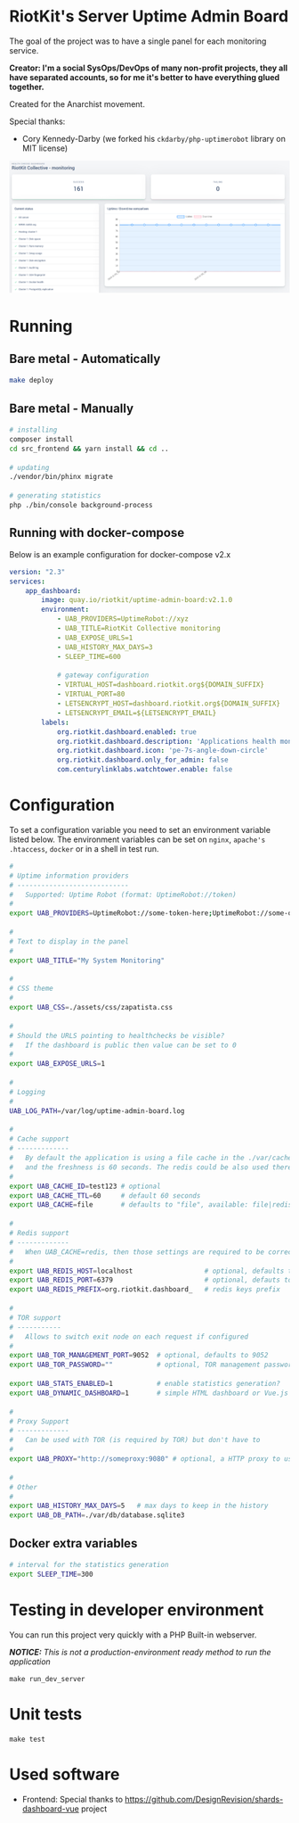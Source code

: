 RiotKit's Server Uptime Admin Board
===================================

The goal of the project was to have a single panel for each monitoring service.

**Creator: I'm a social SysOps/DevOps of many non-profit projects, they all have separated accounts, so for me
it's better to have everything glued together.**

Created for the Anarchist movement.

Special thanks:
- Cory Kennedy-Darby (we forked his `ckdarby/php-uptimerobot` library on MIT license)

![](./screenshot.png)

Running
=======

Bare metal - Automatically
--------------------------

```bash
make deploy
```

Bare metal - Manually
---------------------

```bash
# installing
composer install
cd src_frontend && yarn install && cd ..

# updating
./vendor/bin/phinx migrate

# generating statistics
php ./bin/console background-process
```

Running with docker-compose
---------------------------

Below is an example configuration for docker-compose v2.x

```yaml
version: "2.3"
services:
    app_dashboard:
        image: quay.io/riotkit/uptime-admin-board:v2.1.0
        environment:
            - UAB_PROVIDERS=UptimeRobot://xyz
            - UAB_TITLE=RiotKit Collective monitoring
            - UAB_EXPOSE_URLS=1
            - UAB_HISTORY_MAX_DAYS=3
            - SLEEP_TIME=600
    
            # gateway configuration
            - VIRTUAL_HOST=dashboard.riotkit.org${DOMAIN_SUFFIX}
            - VIRTUAL_PORT=80
            - LETSENCRYPT_HOST=dashboard.riotkit.org${DOMAIN_SUFFIX}
            - LETSENCRYPT_EMAIL=${LETSENCRYPT_EMAIL}
        labels:
            org.riotkit.dashboard.enabled: true
            org.riotkit.dashboard.description: 'Applications health monitoring'
            org.riotkit.dashboard.icon: 'pe-7s-angle-down-circle'
            org.riotkit.dashboard.only_for_admin: false
            com.centurylinklabs.watchtower.enable: false
```


Configuration
=============

To set a configuration variable you need to set an environment variable listed below.
The environment variables can be set on `nginx`, `apache's .htaccess`, `docker` or in a shell in test run.

```bash
#
# Uptime information providers
# ----------------------------
#   Supported: Uptime Robot (format: UptimeRobot://token)
#
export UAB_PROVIDERS=UptimeRobot://some-token-here;UptimeRobot://some-other-token

#
# Text to display in the panel
#
export UAB_TITLE="My System Monitoring"

#
# CSS theme
#
export UAB_CSS=./assets/css/zapatista.css

#
# Should the URLS pointing to healthchecks be visible?
#   If the dashboard is public then value can be set to 0
#
export UAB_EXPOSE_URLS=1

#
# Logging
#
UAB_LOG_PATH=/var/log/uptime-admin-board.log

#
# Cache support
# -------------
#   By default the application is using a file cache in the ./var/cache directory
#   and the freshness is 60 seconds. The redis could be also used there.
#
export UAB_CACHE_ID=test123 # optional
export UAB_CACHE_TTL=60     # default 60 seconds
export UAB_CACHE=file       # defaults to "file", available: file|redis

#
# Redis support
# -------------
#   When UAB_CACHE=redis, then those settings are required to be correct
#
export UAB_REDIS_HOST=localhost                  # optional, defaults to "localhost"
export UAB_REDIS_PORT=6379                       # optional, defauts to 6379
export UAB_REDIS_PREFIX=org.riotkit.dashboard_   # redis keys prefix

#
# TOR support
# -----------
#   Allows to switch exit node on each request if configured
#
export UAB_TOR_MANAGEMENT_PORT=9052  # optional, defaults to 9052
export UAB_TOR_PASSWORD=""           # optional, TOR management password

export UAB_STATS_ENABLED=1           # enable statistics generation?
export UAB_DYNAMIC_DASHBOARD=1       # simple HTML dashboard or Vue.js powered dynamic dashboard

#
# Proxy Support
# -------------
#   Can be used with TOR (is required by TOR) but don't have to
#
export UAB_PROXY="http://someproxy:9080" # optional, a HTTP proxy to use, if it's a TOR proxy you can also use the rest config variables to reset the IP address for each request

#
# Other
#
export UAB_HISTORY_MAX_DAYS=5   # max days to keep in the history
export UAB_DB_PATH=./var/db/database.sqlite3
```

Docker extra variables
----------------------

```bash
# interval for the statistics generation
export SLEEP_TIME=300 
```


Testing in developer environment
================================

You can run this project very quickly with a PHP Built-in webserver.

_**NOTICE:** This is not a production-environment ready method to run the application_

```
make run_dev_server
```

Unit tests
==========

```
make test
```

Used software
=============

- Frontend: Special thanks to https://github.com/DesignRevision/shards-dashboard-vue project
